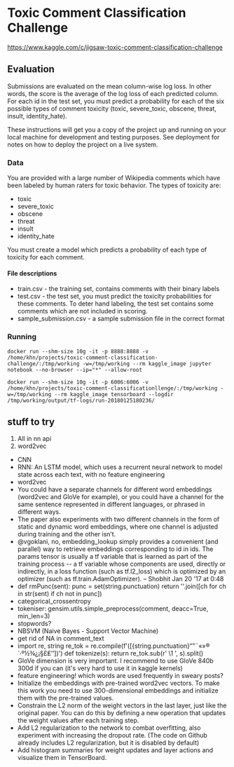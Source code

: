 # Toxic Comment Classification Challenge

https://www.kaggle.com/c/jigsaw-toxic-comment-classification-challenge

## Evaluation

Submissions are evaluated on the mean column-wise log loss. In other words, the score is the average of the log loss of each predicted column. For each id in the test set, you must predict a probability for each of the six possible types of comment toxicity (toxic, severe_toxic, obscene, threat, insult, identity_hate). 

These instructions will get you a copy of the project up and running on your local machine for development and testing purposes. See deployment for notes on how to deploy the project on a live system.

### Data


You are provided with a large number of Wikipedia comments which have been labeled by human raters for toxic behavior. The types of toxicity are:

* toxic
* severe_toxic
* obscene
* threat
* insult
* identity_hate

You must create a model which predicts a probability of each type of toxicity for each comment.

#### File descriptions

* train.csv - the training set, contains comments with their binary labels
* test.csv - the test set, you must predict the toxicity probabilities for these comments. To deter hand labeling, the test set contains some comments which are not included in scoring.
* sample_submission.csv - a sample submission file in the correct format

### Running


```
docker run --shm-size 10g -it -p 8888:8888 -v /home/khn/projects/toxic-comment-classification-challenge/:/tmp/working -w=/tmp/working --rm kaggle_image jupyter notebook --no-browser --ip="*" --allow-root
```

```
docker run --shm-size 10g -it -p 6006:6006 -v /home/khn/projects/toxic-comment-classificationllenge/:/tmp/working -w=/tmp/working --rm kaggle_image tensorboard --logdir /tmp/working/output/tf-logs/run-20180125180236/
```

## stuff to try

1. All in nn api
2. word2vec
	

* CNN
* RNN: An LSTM model, which uses a recurrent neural network to model state across each text, with no feature engineering
* word2vec
* You could have a separate channels for different word embeddings (word2vec and GloVe for example), or you could have a channel for the same sentence represented in different languages, or phrased in different ways.
* The paper also experiments with two different channels in the form of static and dynamic word embeddings, where one channel is adjusted during training and the other isn’t.
* @vgoklani, no, embedding_lookup simply provides a convenient (and parallel) way to retrieve embeddings corresponding to id in ids. The params tensor is usually a tf variable that is learned as part of the training process -- a tf variable whose components are used, directly or indirectly, in a loss function (such as tf.l2_loss) which is optimized by an optimizer (such as tf.train.AdamOptimizer). – Shobhit Jan 20 '17 at 0:48
* def rmPunc(sent):
punc = set(string.punctuation)
    return ''.join([ch for ch in str(sent) if ch not in punc])
* categorical_crossentropy
* tokeniser: gensim.utils.simple_preprocess(comment, deacc=True, min_len=3)
* stopwords?
* NBSVM (Naive Bayes - Support Vector Machine)
* get rid of NA in comment_text
* import re, string
re_tok = re.compile(f'([{string.punctuation}“”¨«»®´·º½¾¿¡§£₤‘’])')
def tokenize(s): return re_tok.sub(r' \1 ', s).split()
* GloVe dimension is very important. I recommend to use GloVe 840b 300d if you can (it's very hard to use it in kaggle kernels)
* feature engineering! which words are used frequently in sweary posts?
* Initialize the embeddings with pre-trained word2vec vectors. To make this work you need to use 300-dimensional embeddings and initialize them with the pre-trained values.
* Constrain the L2 norm of the weight vectors in the last layer, just like the original paper. You can do this by defining a new operation that updates the weight values after each training step.
* Add L2 regularization to the network to combat overfitting, also experiment with increasing the dropout rate. (The code on Github already includes L2 regularization, but it is disabled by default)
* Add histogram summaries for weight updates and layer actions and visualize them in TensorBoard.


